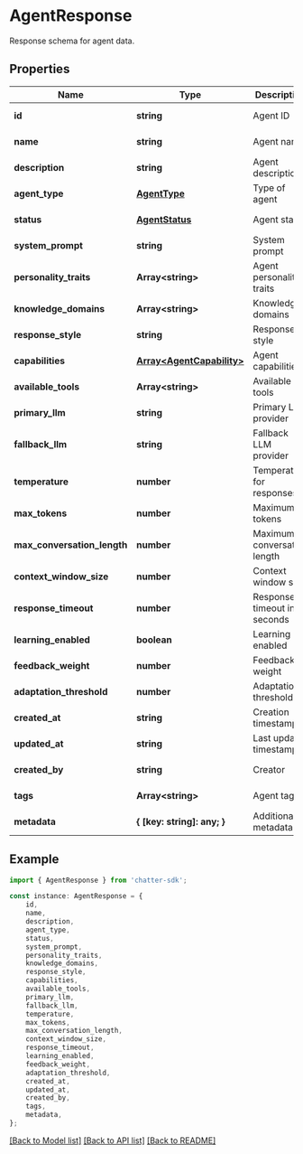 # AgentResponse

Response schema for agent data.

## Properties

Name | Type | Description | Notes
------------ | ------------- | ------------- | -------------
**id** | **string** | Agent ID | [default to undefined]
**name** | **string** | Agent name | [default to undefined]
**description** | **string** | Agent description | [default to undefined]
**agent_type** | [**AgentType**](AgentType.md) | Type of agent | [default to undefined]
**status** | [**AgentStatus**](AgentStatus.md) | Agent status | [default to undefined]
**system_prompt** | **string** | System prompt | [default to undefined]
**personality_traits** | **Array&lt;string&gt;** | Agent personality traits | [default to undefined]
**knowledge_domains** | **Array&lt;string&gt;** | Knowledge domains | [default to undefined]
**response_style** | **string** | Response style | [default to undefined]
**capabilities** | [**Array&lt;AgentCapability&gt;**](AgentCapability.md) | Agent capabilities | [default to undefined]
**available_tools** | **Array&lt;string&gt;** | Available tools | [default to undefined]
**primary_llm** | **string** | Primary LLM provider | [default to undefined]
**fallback_llm** | **string** | Fallback LLM provider | [default to undefined]
**temperature** | **number** | Temperature for responses | [default to undefined]
**max_tokens** | **number** | Maximum tokens | [default to undefined]
**max_conversation_length** | **number** | Maximum conversation length | [default to undefined]
**context_window_size** | **number** | Context window size | [default to undefined]
**response_timeout** | **number** | Response timeout in seconds | [default to undefined]
**learning_enabled** | **boolean** | Learning enabled | [default to undefined]
**feedback_weight** | **number** | Feedback weight | [default to undefined]
**adaptation_threshold** | **number** | Adaptation threshold | [default to undefined]
**created_at** | **string** | Creation timestamp | [default to undefined]
**updated_at** | **string** | Last update timestamp | [default to undefined]
**created_by** | **string** | Creator | [default to undefined]
**tags** | **Array&lt;string&gt;** | Agent tags | [default to undefined]
**metadata** | **{ [key: string]: any; }** | Additional metadata | [default to undefined]

## Example

```typescript
import { AgentResponse } from 'chatter-sdk';

const instance: AgentResponse = {
    id,
    name,
    description,
    agent_type,
    status,
    system_prompt,
    personality_traits,
    knowledge_domains,
    response_style,
    capabilities,
    available_tools,
    primary_llm,
    fallback_llm,
    temperature,
    max_tokens,
    max_conversation_length,
    context_window_size,
    response_timeout,
    learning_enabled,
    feedback_weight,
    adaptation_threshold,
    created_at,
    updated_at,
    created_by,
    tags,
    metadata,
};
```

[[Back to Model list]](../README.md#documentation-for-models) [[Back to API list]](../README.md#documentation-for-api-endpoints) [[Back to README]](../README.md)
